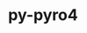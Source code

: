 ---
title: "py-pyro4"
layout: cache
categories: [package, v0.18.1]
meta: {"versions": ["4.81"], "compilers": ["gcc@=7.5.0"], "oss": ["ubuntu18.04"], "platforms": ["linux"], "targets": ["x86_64"], "stacks": ["e4s", "root"], "num_specs": 1, "num_specs_by_stack": {"root": 1, "e4s": 1}}
spec_details: [{"hash": "ykorx3mpmmrmgafapgmmwgfukpstwffb", "compiler": "gcc@=7.5.0", "versions": ["4.81"], "os": "ubuntu18.04", "platform": "linux", "target": "x86_64", "variants": [], "stacks": ["root", "e4s"], "size": "-", "tarball": "https://binaries.spack.io/v0.18.1/build_cache/linux-ubuntu18.04-x86_64/gcc-7.5.0/py-pyro4-4.81/linux-ubuntu18.04-x86_64-gcc-7.5.0-py-pyro4-4.81-ykorx3mpmmrmgafapgmmwgfukpstwffb.spack"}]
---